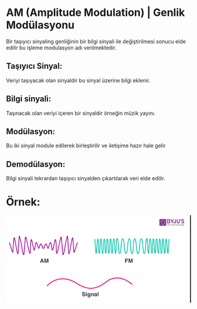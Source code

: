 # AM (Amplitude Modulation) | Genlik Modülasyonu

Bir taşıyıcı sinyaling genliğinin bir bilgi sinyali ile değiştirilmesi sonucu elde edilir bu işleme modulasyon adı verilmektedir.



## Taşıyıcı Sinyal:
Veriyi taşıyacak olan sinyaldir bu sinyal üzerine bilgi eklenir.


## Bilgi sinyali:
Taşınacak olan veriyi içeren bir sinyaldir örneğin müzik yayını.



## Modülasyon:
Bu iki sinyal module edilerek birleştirilir ve iletişime hazır hale gelir 

## Demodülasyon:
Bilgi sinyali tekrardan taşıyıcı sinyalden çıkartılarak veri elde edilir.




# Örnek:

<img src="./img_1/am_and_fm_and_signal.png">









